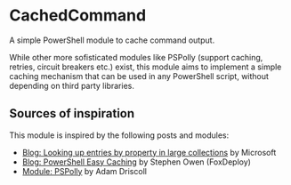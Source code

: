 # CachedCommand

A simple PowerShell module to cache command output.

While other more sofisticated modules like PSPolly (support caching, retries, circuit breakers etc.) exist, this module aims to implement a simple caching mechanism that can be used in any PowerShell script, without depending on third party libraries.

## Sources of inspiration

This module is inspired by the following posts and modules:

- [Blog: Looking up entries by property in large collections](https://learn.microsoft.com/en-us/powershell/scripting/dev-cross-plat/performance/script-authoring-considerations#looking-up-entries-by-property-in-large-collections) by Microsoft
- [Blog: PowerShell Easy Caching](https://www.foxdeploy.com/blog/powershell-easy-caching.html) by Stephen Owen (FoxDeploy)
- [Module: PSPolly](https://www.powershellgallery.com/packages/PSPolly/) by Adam Driscoll
